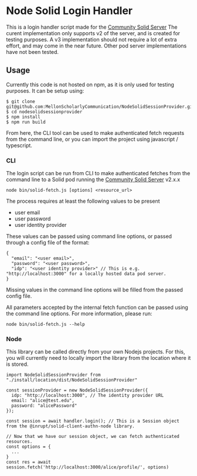 # Node Solid Login Handler

This is a login handler script made for the [Community Solid Server](https://github.com/solid/community-server)
The curent implementation only supports v2 of the server, and is created for testing purposes.
A v3 implementation should not require a lot of extra effort, and may come in the near future.
Other pod server implementations have not been tested.



## Usage
Currently this code is not hosted on npm, as it is only used for testing purposes.
It can be setup using: 
```
$ git clone git@github.com:MellonScholarlyCommunication/NodeSolidSessionProvider.git
$ cd nodesolidsessionprovider
$ npm install
$ npm run build
```

From here, the CLI tool can be used to make authenticated fetch requests from the command line, or you can import the project using javascript / typescript.

### CLI

The login script can be run from CLI to make authenticated fetches from the command line to a Solid pod running the [Community Solid Server](https://github.com/solid/community-server) v2.x.x

```
node bin/solid-fetch.js [options] <resource_url>
```
The process requires at least the following values to be present
- user email
- user password
- user identity provider

These values can be passed using command line options, or passed through a config file of the format: 
```
{
  "email": "<user email>",
  "password": "<user password>",
  "idp": "<user identity provider>" // This is e.g. "http://localhost:3000" for a locally hosted data pod server.
}
```
Missing values in the command line options will be filled from the passed config file.

All parameters accepted by the internal fetch function can be passed using the command line options. For more information, please run:

```
node bin/solid-fetch.js --help
```


### Node
This library can be called directly from your own Nodejs projects.
For this, you will currently need to locally import the library from the location where it is stored.
```
import NodeSolidSessionProvider from "./install/location/dist/NodeSolidSessionProvider"

const sessionProvider = new NodeSolidSessionProvider({
  idp: "http://localhost:3000", // The identity provider URL
  email: "alice@test.edu",
  password: "alicePassword"
});

const session = await handler.login(); // This is a Session object from the @inrupt/solid-client-authn-node library.

// Now that we have our session object, we can fetch authenticated resources.
const options = {
  ...
}
const res = await session.fetch('http://localhost:3000/alice/profile/', options)
```